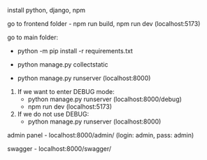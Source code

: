 install python, django, npm

go to frontend folder - npm run build, npm run dev (localhost:5173)

go to main folder:
   - python -m pip install -r requirements.txt

   - python manage.py collectstatic

  - python manage.py runserver (localhost:8000)


1. If we want to enter DEBUG mode:
   - python manage.py runserver (localhost:8000/debug)
   - npm run dev (localhost:5173)
2. If we do not use DEBUG:
   - python manage.py runserver (localhost:8000)
  

admin panel - localhost:8000/admin/ (login: admin, pass: admin)


swagger - localhost:8000/swagger/

